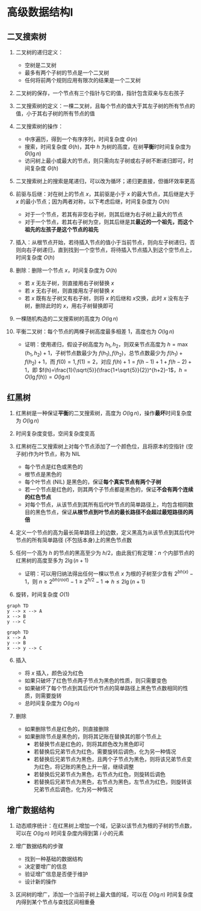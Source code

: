 # 高级数据结构I

## 二叉搜索树

1. 二叉树的递归定义：
   - 空树是二叉树
   - 最多有两个子树的节点是一个二叉树
   - 任何将前两个规则应用有限次的结果是一个二叉树

2. 二叉树的保存，一个节点有三个指针与它的值，指针包含双亲与左右孩子

3. 二叉搜索树的定义：一棵二叉树，且每个节点的值大于其左子树的所有节点的值，小于其右子树的所有节点的值

4. 二叉搜索树的操作：
   - 中序遍历，得到一个有序序列，时间复杂度 $\Theta(n)$
   - 搜索，时间复杂度 $\Theta(h)$，其中 $h$ 为树的高度，在树**平衡**时时间复杂度为 $\Theta(\lg n)$
   - 访问树上最小或最大的节点，则只需向左子树或右子树不断递归即可，时间复杂度 $\Theta(h)$

5. 二叉搜索树上的搜索是尾递归，可以改为循环；递归更直接，但循环效率更高

6. 前驱与后继：对在树上的节点 $x$，其前驱是小于 $x$ 的最大节点，其后继是大于 $x$ 的最小节点；因为两者对称，以下考虑后继，时间复杂度为 $O(h)$
   - 对于一个节点，若其有非空右子树，则其后继为右子树上最大的节点
   - 对于一个节点，若其右子树为空，则其后继是其**最近的一个祖先，而这个祖先的左孩子是这个节点的祖先**

7. 插入：从根节点开始，若待插入节点的值小于当前节点，则向左子树递归，否则向右子树递归，直到找到一个空节点，将待插入节点插入到这个空节点上，时间复杂度 $O(h)$

8. 删除：删除一个节点 $x$，时间复杂度为 $O(h)$
   - 若 $x$ 无左子树，则直接用右子树替换 $x$
   - 若 $x$ 无右子树，则直接用左子树替换 $x$
   - 若 $x$ 既有左子树又有右子树，则将 $x$ 的后继和 $x$交换，此时 $x$ 没有左子树，删除此时的 $x$，用右子树替换即可

9. 一棵随机构造的二叉搜索树的高度为 $O(\lg n)$

10. 平衡二叉树：每个节点的两棵子树高度最多相差 1，高度也为 $O(\lg n)$ 
    - 证明：使用递归，假设子树高度为 $h_1,h_2$，则双亲节点高度为 $h=\max(h_1,h_2)+1$，子树节点数最少为 $f(h_1),f(h_2)$，总节点数最少为 $f(h_1)+f(h_2)+1$，而 $f(0)=1,f(1)=2$，对应 $f(h)+1=f(h-1)+1+f(h-2)+1$，即 $f(h)=\frac{1}{\sqrt{5}}(\frac{1+\sqrt{5}}{2})^{h+2}-1$，$h=O(\lg f(h))=O(\lg n)$

## 红黑树

1. 红黑树是一种保证**平衡**的二叉搜索树，高度为 $O(\lg n)$，操作**最坏**时间复杂度为 $O(\lg n)$

2. 时间复杂度变低，空间复杂度变高
   
3. 红黑树在二叉搜索树上对每个节点添加了一个颜色位，且将原本的空指针 (空子树)作为叶节点，称为 NIL
   - 每个节点是红色或黑色的
   - 根节点是黑色的
   - 每个叶节点 (NIL) 是黑色的，保证**每个真实节点有两个子树**
   - 若一个节点是红色的，则其两个子节点都是黑色的，保证**不会有两个连续的红色节点**
   - 对每个节点，从该节点到其所有后代叶节点的简单路径上，均包含相同数目的黑色节点，保证**从根节点到叶节点的最长路径不会超过最短路径的两倍**

4. 定义一个节点的高为最长简单路径上的边数，定义黑高为从该节点到其后代叶节点的所有简单路径 (不包括本身)上的黑色节点数

4. 任何一个高为 $h$ 的节点的黑高至少为 $h/2$，由此我们有定理：$n$ 个内部节点的红黑树的高度至多为 $2\lg(n+1)$
   - 证明：可以用归纳法得出任何一棵以节点 $x$ 为根的子树至少含有 $2^{bh(x)}-1$，则 $n\geqslant 2^{bh(root)}-1\geqslant 2^{h/2}-1\Rightarrow h\leqslant 2\lg(n+1)$

5. 旋转，时间复杂度 $O(1)$

```mermaid
graph TD
y --> x --> A
x --> B
y --> C
```
```mermaid
graph TD
x --> A
y --> B
x --> y --> C
```

6. 插入
   - 将 $x$ 插入，颜色设为红色
   - 如果只破坏了红色节点两子节点为黑色的性质，则只需要变色
   - 如果破坏了每个节点到其后代叶节点的简单路径上黑色节点数相同的性质，则需要旋转
   - 总时间复杂度为 $O(\lg n)$

7. 删除
   - 如果删除节点是红色的，则直接删除
   - 如果删除节点是黑色的，则将其记账在替换其的那个节点上
     - 若替换节点是红色的，则将其颜色改为黑色即可
     - 若替换后兄弟节点为红色，需要旋转后调色，化为另一种情况
     - 若替换后兄弟节点为黑色，且两个子节点为黑色，则将该兄弟节点变为红色，将记账的黑色上升一层，继续调整
     - 若替换后兄弟节点为黑色，右节点为红色，则旋转后调色
     - 若替换后兄弟节点为黑色，右节点为黑色，左节点为红色，则旋转该兄弟节点后调色，化为另一种情况

## 增广数据结构

1. 动态顺序统计：在红黑树上增加一个域，记录以该节点为根的子树的节点数，可以在 $O(\lg n)$ 时间复杂度内得到第 $i$ 小的元素

2. 增广数据结构的步骤
   - 找到一种基础的数据结构
   - 决定要增广的信息
   - 验证增广信息是否便于维护
   - 设计新的操作

3. 区间树的增广，添加一个当前子树上最大值的域，可以在 $O(\lg n)$ 时间复杂度内得到某个节点与查找区间相重叠